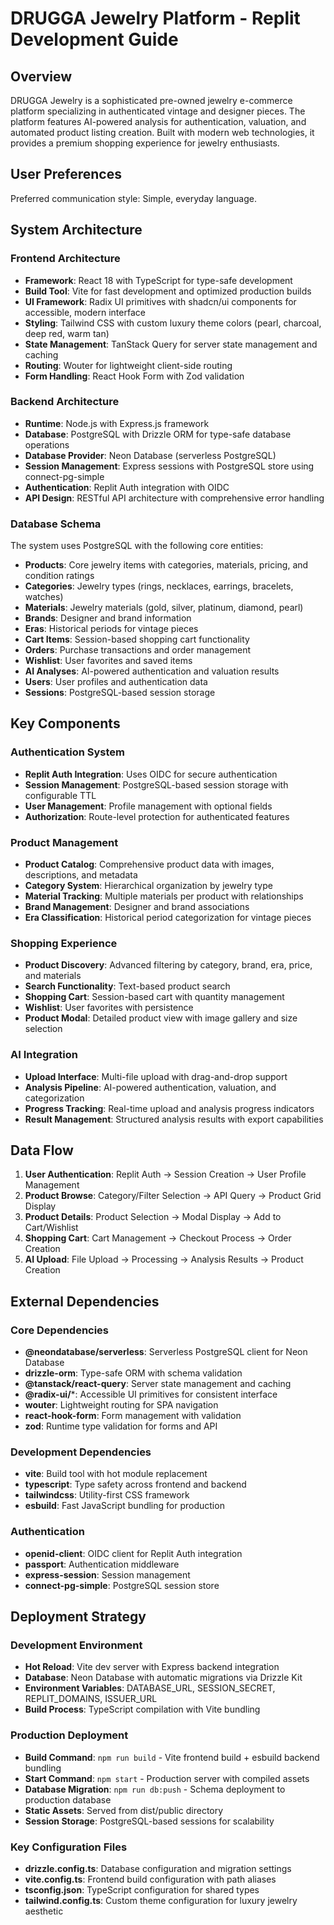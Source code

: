 # DRUGGA Jewelry Platform - Replit Development Guide

## Overview

DRUGGA Jewelry is a sophisticated pre-owned jewelry e-commerce platform specializing in authenticated vintage and designer pieces. The platform features AI-powered analysis for authentication, valuation, and automated product listing creation. Built with modern web technologies, it provides a premium shopping experience for jewelry enthusiasts.

## User Preferences

Preferred communication style: Simple, everyday language.

## System Architecture

### Frontend Architecture
- **Framework**: React 18 with TypeScript for type-safe development
- **Build Tool**: Vite for fast development and optimized production builds
- **UI Framework**: Radix UI primitives with shadcn/ui components for accessible, modern interface
- **Styling**: Tailwind CSS with custom luxury theme colors (pearl, charcoal, deep red, warm tan)
- **State Management**: TanStack Query for server state management and caching
- **Routing**: Wouter for lightweight client-side routing
- **Form Handling**: React Hook Form with Zod validation

### Backend Architecture
- **Runtime**: Node.js with Express.js framework
- **Database**: PostgreSQL with Drizzle ORM for type-safe database operations
- **Database Provider**: Neon Database (serverless PostgreSQL)
- **Session Management**: Express sessions with PostgreSQL store using connect-pg-simple
- **Authentication**: Replit Auth integration with OIDC
- **API Design**: RESTful API architecture with comprehensive error handling

### Database Schema
The system uses PostgreSQL with the following core entities:
- **Products**: Core jewelry items with categories, materials, pricing, and condition ratings
- **Categories**: Jewelry types (rings, necklaces, earrings, bracelets, watches)
- **Materials**: Jewelry materials (gold, silver, platinum, diamond, pearl)
- **Brands**: Designer and brand information
- **Eras**: Historical periods for vintage pieces
- **Cart Items**: Session-based shopping cart functionality
- **Orders**: Purchase transactions and order management
- **Wishlist**: User favorites and saved items
- **AI Analyses**: AI-powered authentication and valuation results
- **Users**: User profiles and authentication data
- **Sessions**: PostgreSQL-based session storage

## Key Components

### Authentication System
- **Replit Auth Integration**: Uses OIDC for secure authentication
- **Session Management**: PostgreSQL-based session storage with configurable TTL
- **User Management**: Profile management with optional fields
- **Authorization**: Route-level protection for authenticated features

### Product Management
- **Product Catalog**: Comprehensive product data with images, descriptions, and metadata
- **Category System**: Hierarchical organization by jewelry type
- **Material Tracking**: Multiple materials per product with relationships
- **Brand Management**: Designer and brand associations
- **Era Classification**: Historical period categorization for vintage pieces

### Shopping Experience
- **Product Discovery**: Advanced filtering by category, brand, era, price, and materials
- **Search Functionality**: Text-based product search
- **Shopping Cart**: Session-based cart with quantity management
- **Wishlist**: User favorites with persistence
- **Product Modal**: Detailed product view with image gallery and size selection

### AI Integration
- **Upload Interface**: Multi-file upload with drag-and-drop support
- **Analysis Pipeline**: AI-powered authentication, valuation, and categorization
- **Progress Tracking**: Real-time upload and analysis progress indicators
- **Result Management**: Structured analysis results with export capabilities

## Data Flow

1. **User Authentication**: Replit Auth → Session Creation → User Profile Management
2. **Product Browse**: Category/Filter Selection → API Query → Product Grid Display
3. **Product Details**: Product Selection → Modal Display → Add to Cart/Wishlist
4. **Shopping Cart**: Cart Management → Checkout Process → Order Creation
5. **AI Upload**: File Upload → Processing → Analysis Results → Product Creation

## External Dependencies

### Core Dependencies
- **@neondatabase/serverless**: Serverless PostgreSQL client for Neon Database
- **drizzle-orm**: Type-safe ORM with schema validation
- **@tanstack/react-query**: Server state management and caching
- **@radix-ui/***: Accessible UI primitives for consistent interface
- **wouter**: Lightweight routing for SPA navigation
- **react-hook-form**: Form management with validation
- **zod**: Runtime type validation for forms and API

### Development Dependencies
- **vite**: Build tool with hot module replacement
- **typescript**: Type safety across frontend and backend
- **tailwindcss**: Utility-first CSS framework
- **esbuild**: Fast JavaScript bundling for production

### Authentication
- **openid-client**: OIDC client for Replit Auth integration
- **passport**: Authentication middleware
- **express-session**: Session management
- **connect-pg-simple**: PostgreSQL session store

## Deployment Strategy

### Development Environment
- **Hot Reload**: Vite dev server with Express backend integration
- **Database**: Neon Database with automatic migrations via Drizzle Kit
- **Environment Variables**: DATABASE_URL, SESSION_SECRET, REPLIT_DOMAINS, ISSUER_URL
- **Build Process**: TypeScript compilation with Vite bundling

### Production Deployment
- **Build Command**: `npm run build` - Vite frontend build + esbuild backend bundling
- **Start Command**: `npm start` - Production server with compiled assets
- **Database Migration**: `npm run db:push` - Schema deployment to production database
- **Static Assets**: Served from dist/public directory
- **Session Storage**: PostgreSQL-based sessions for scalability

### Key Configuration Files
- **drizzle.config.ts**: Database configuration and migration settings
- **vite.config.ts**: Frontend build configuration with path aliases
- **tsconfig.json**: TypeScript configuration for shared types
- **tailwind.config.ts**: Custom theme configuration for luxury jewelry aesthetic